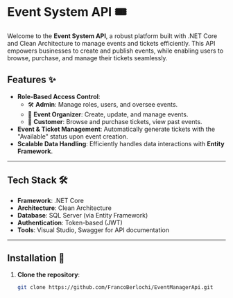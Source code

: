 # Event System API 🎟️  

Welcome to the **Event System API**, a robust platform built with .NET Core and Clean Architecture to manage events and tickets efficiently. This API empowers businesses to create and publish events, while enabling users to browse, purchase, and manage their tickets seamlessly.

## Features ✨  
- **Role-Based Access Control**:  
  - 🛠️ **Admin**: Manage roles, users, and oversee events.  
  - 🎤 **Event Organizer**: Create, update, and manage events.  
  - 🛒 **Customer**: Browse and purchase tickets, view past events.  
- **Event & Ticket Management**: Automatically generate tickets with the "Available" status upon event creation.  
- **Scalable Data Handling**: Efficiently handles data interactions with **Entity Framework**.  

---

## Tech Stack 🛠️  
- **Framework**: .NET Core  
- **Architecture**: Clean Architecture  
- **Database**: SQL Server (via Entity Framework)  
- **Authentication**: Token-based (JWT)  
- **Tools**: Visual Studio, Swagger for API documentation  

---

## Installation 🚀  

1. **Clone the repository**:  
   ```bash
   git clone https://github.com/FrancoBerlochi/EventManagerApi.git
